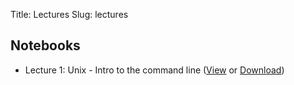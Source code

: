 Title: Lectures
Slug: lectures

## Notebooks

* Lecture 1: Unix - Intro to the command line ([View](lecture1.html) or [Download](http://berkeley-stat133.github.io/notebooks/lecture1.ipynb))
